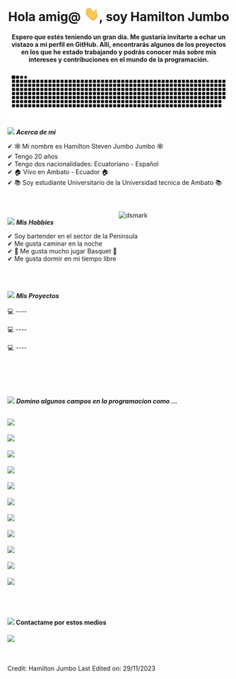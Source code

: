<div align="center">
<h1 align="center"> Hola amig@ <img width="35" src="https://github.com/1999AZZAR/1999AZZAR/blob/main/resources/img/waving.gif">, soy Hamilton Jumbo</h1>
<h4 align="center">Espero que estés teniendo un gran día. Me gustaría invitarte a echar un vistazo a mi perfil en GitHub. Allí, encontrarás algunos de los proyectos en los que he estado trabajando y podrás conocer más sobre mis intereses y contribuciones en el mundo de la programación.</h4>
</div>

<div align="center">
  <a href="https://1999azzar.github.io/1999AZZAR/">
  <img  src="https://github.com/1999AZZAR/1999AZZAR/blob/main/resources/img/grid-snake.svg"
       alt="snake" /></a>
</div>

<img src="https://media.giphy.com/media/iY8CRBdQXODJSCERIr/giphy.gif" width="30px">&nbsp;***Acerca de mi***

✔ 🕸️ Mi nombre es Hamilton Steven Jumbo Jumbo 🕸️ <br>
✔ Tengo 20 años<br>
✔ Tengo dos nacionalidades: Ecuatoriano - Español <br>
✔ 🏠  Vivo en Ambato - Ecuador   🏠<br>
✔ 📚 Soy estudiante Universitario de la Universidad tecnica de Ambato   📚<br>
<br><br><br>
<img alt="dsmark" align="right"  height="50%" width="50%" src="https://c.tenor.com/NzrqQHFBVz8AAAAj/kitty-transparent.gif">
 
<img src="https://media.giphy.com/media/iY8CRBdQXODJSCERIr/giphy.gif" width="30px">&nbsp;***Mis Hobbies***

✔ Soy bartender en el sector de la Peninsula <br>
✔ Me gusta caminar en la noche<br>
✔ 🏀  Me gusta mucho jugar Basquet   🏀 <br>
✔ Me gusta dormir en mi tiempo libre<br>
<br><br><br>


<img src="https://media.giphy.com/media/iY8CRBdQXODJSCERIr/giphy.gif" width="30px">&nbsp;***Mis Proyectos***
<br><br>💻  ----<br><br>
💻  ----<br><br>
💻  ----<br><br>

<br><br><br>

<img src="https://media.giphy.com/media/iY8CRBdQXODJSCERIr/giphy.gif" width="30px">&nbsp;***Domino algunos campos en la programacion como ...***
<p align="left">
  

  <code> <img height="50" src="https://www.vectorlogo.zone/logos/java/java-ar21.svg"> </code>
  <code> <img height="50" src="https://www.vectorlogo.zone/logos/dotnet/dotnet-ar21.svg"> </code>
  <code> <img height="50" src="https://www.vectorlogo.zone/logos/w3_html5/w3_html5-ar21.svg"> </code>
  <code> <img height="50" src="https://www.vectorlogo.zone/logos/mysql/mysql-ar21.svg"> </code>
  <code> <img height="50" src="https://www.vectorlogo.zone/logos/php/php-ar21.svg"> </code>
  <code> <img height="50" src="https://www.vectorlogo.zone/logos/reactjs/reactjs-ar21.svg"> </code>
  <code> <img height="50" src="https://www.vectorlogo.zone/logos/javascript/javascript-ar21.svg"> </code>
  <code> <img height="50" src="https://www.vectorlogo.zone/logos/angular/angular-ar21.svg"> </code>
  <code> <img height="50" src="https://www.vectorlogo.zone/logos/oracle/oracle-ar21.svg"> </code>
  <code> <img height="50" src="https://www.vectorlogo.zone/logos/w3_css/w3_css-ar21.svg"> </code>
  <code> <img height="50" src="https://www.vectorlogo.zone/logos/visualstudio_code/visualstudio_code-ar21.svg"> </code>
<br><br><br>
  


<h4> <img src='https://raw.githubusercontent.com/ShahriarShafin/ShahriarShafin/main/Assets/handshake.gif' width="50px">&nbsp;Contactame por estos medios</h4>
<a href = 'https://www.github.com/hamiltonstevenjumbojumbo23'> <img width = '32px' align= 'center' src="https://raw.githubusercontent.com/rahulbanerjee26/githubAboutMeGenerator/main/icons/github.svg"/></a>
<br>
<br><br><br>
Credit: Hamilton Jumbo
Last Edited on:  29/11/2023

